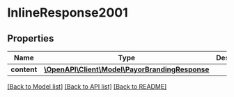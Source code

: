 # InlineResponse2001

## Properties
Name | Type | Description | Notes
------------ | ------------- | ------------- | -------------
**content** | [**\OpenAPI\Client\Model\PayorBrandingResponse**](PayorBrandingResponse.md) |  | [optional] 

[[Back to Model list]](../README.md#documentation-for-models) [[Back to API list]](../README.md#documentation-for-api-endpoints) [[Back to README]](../README.md)


